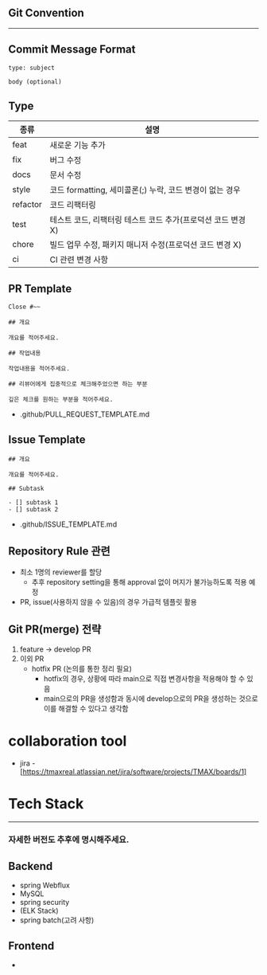 ## Git Convention

------

## Commit Message Format

```
type: subject

body (optional)
```

## Type

| 종류     | 설명                                                         |
| -------- | ------------------------------------------------------------ |
| feat     | 새로운 기능 추가                                             |
| fix      | 버그 수정                                                    |
| docs     | 문서 수정                                                    |
| style    | 코드 formatting, 세미콜론(;) 누락, 코드 변경이 없는 경우     |
| refactor | 코드 리팩터링                                                |
| test     | 테스트 코드, 리팩터링 테스트 코드 추가(프로덕션 코드 변경 X) |
| chore    | 빌드 업무 수정, 패키지 매니저 수정(프로덕션 코드 변경 X)     |
| ci       | CI 관련 변경 사항                                            |

## PR Template

```
Close #~~

## 개요

개요를 적어주세요.

## 작업내용

작업내용을 적어주세요.

## 리뷰어에게 집중적으로 체크해주었으면 하는 부분

깊은 체크를 원하는 부분을 적어주세요.
```

- .github/PULL_REQUEST_TEMPLATE.md

## Issue Template

```
## 개요

개요를 적어주세요.

## Subtask

- [] subtask 1
- [] subtask 2
```

- .github/ISSUE_TEMPLATE.md

## Repository Rule 관련

- 최소 1명의 reviewer를 할당
  - 추후 repository setting을 통해 approval 없이 머지가 불가능하도록 적용 예정
- PR, issue(사용하지 않을 수 있음)의 경우 가급적 템플릿 활용

## Git PR(merge) 전략

1. feature → develop PR
2. 이외 PR
   - hotfix PR (논의를 통한 정리 필요)
     - hotfix의 경우, 상황에 따라 main으로 직접 변경사항을 적용해야 할 수 있음
     - main으로의 PR을 생성함과 동시에 develop으로의 PR을 생성하는 것으로 이를 해결할 수 있다고 생각함


# collaboration tool
- jira - [https://tmaxreal.atlassian.net/jira/software/projects/TMAX/boards/1]

# Tech Stack
---
### 자세한 버전도 추후에 명시해주세요.
## Backend
- spring Webflux
- MySQL
- spring security
- (ELK Stack)
- spring batch(고려 사항)
## Frontend
- 

